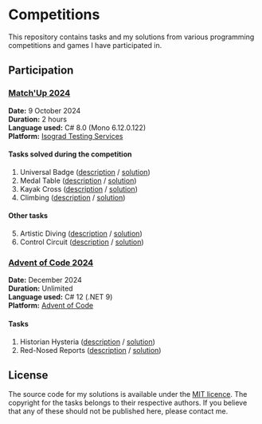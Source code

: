# Competitions

This repository contains tasks and my solutions from various programming competitions and games I have participated in.

## Participation

### [Match'Up 2024](https://le-matchup.com/)

**Date:** 9 October 2024  
**Duration:** 2 hours  
**Language used:** C# 8.0 (Mono 6.12.0.122)  
**Platform:** [Isograd Testing Services](https://www.isograd-testingservices.com/FR/solutions-challenges-de-code?cts_id=129)

#### Tasks solved during the competition

1. Universal Badge ([description](Match'Up%202024/01.%20Universal%20Badge/Description.md) / [solution](Match'Up%202024/01.%20Universal%20Badge/Program.cs))
2. Medal Table ([description](Match'Up%202024/02.%20Medal%20Table/Description.md) / [solution](Match'Up%202024/02.%20Medal%20Table/Program.cs))
3. Kayak Cross ([description](Match'Up%202024/03.%20Kayak%20Cross/Description.md) / [solution](Match'Up%202024/03.%20Kayak%20Cross/Program.cs))
4. Climbing ([description](Match'Up%202024/04.%20Climbing/Description.md) / [solution](Match'Up%202024/04.%20Climbing/Program.cs))

#### Other tasks

5. Artistic Diving ([description](Match'Up%202024/05.%20Artistic%20Diving/Description.md) / [solution](Match'Up%202024/05.%20Artistic%20Diving/Program.cs))
6. Control Circuit ([description](Match'Up%202024/06.%20Control%20Circuit/Description.md) / [solution](Match'Up%202024/06.%20Control%20Circuit/Program.cs))

### [Advent of Code 2024](https://adventofcode.com/2024)

**Date:** December 2024  
**Duration:** Unlimited  
**Language used:** C# 12 (.NET 9)  
**Platform:** [Advent of Code](https://adventofcode.com/2024)

#### Tasks

1. Historian Hysteria ([description](https://adventofcode.com/2024/day/1) / [solution](Advent%20of%20Code/2024/01.%20Historian%20Hysteria.cs))
2. Red-Nosed Reports ([description](https://adventofcode.com/2024/day/2) / [solution](Advent%20of%20Code/2024/02.%20Red-Nosed%20Reports.cs))

## License

The source code for my solutions is available under the [MIT licence](LICENSE.txt). The copyright for the tasks belongs to their respective authors. If you believe that any of these should not be published here, please contact me.
